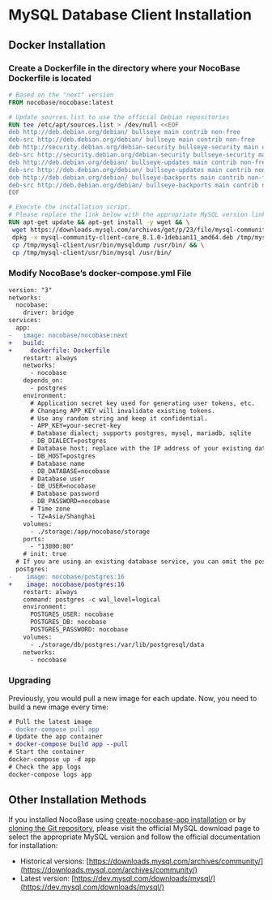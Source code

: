 # MySQL Database Client Installation

## Docker Installation

### Create a Dockerfile in the directory where your NocoBase Dockerfile is located

```Dockerfile
# Based on the "next" version
FROM nocobase/nocobase:latest

# Update sources.list to use the official Debian repositories
RUN tee /etc/apt/sources.list > /dev/null <<EOF
deb http://deb.debian.org/debian/ bullseye main contrib non-free
deb-src http://deb.debian.org/debian/ bullseye main contrib non-free
deb http://security.debian.org/debian-security bullseye-security main contrib non-free
deb-src http://security.debian.org/debian-security bullseye-security main contrib non-free
deb http://deb.debian.org/debian/ bullseye-updates main contrib non-free
deb-src http://deb.debian.org/debian/ bullseye-updates main contrib non-free
deb http://deb.debian.org/debian/ bullseye-backports main contrib non-free
deb-src http://deb.debian.org/debian/ bullseye-backports main contrib non-free
EOF

# Execute the installation script.
# Please replace the link below with the appropriate MySQL version link if necessary.
RUN apt-get update && apt-get install -y wget && \
 wget https://downloads.mysql.com/archives/get/p/23/file/mysql-community-client-core_8.1.0-1debian11_amd64.deb && \
 dpkg -x mysql-community-client-core_8.1.0-1debian11_amd64.deb /tmp/mysql-client && \
 cp /tmp/mysql-client/usr/bin/mysqldump /usr/bin/ && \
 cp /tmp/mysql-client/usr/bin/mysql /usr/bin/
```

### Modify NocoBase’s docker-compose.yml File

```diff
version: "3"
networks:
  nocobase:
    driver: bridge
services:
  app:
-   image: nocobase/nocobase:next
+   build:
+     dockerfile: Dockerfile
    restart: always
    networks:
      - nocobase
    depends_on:
      - postgres
    environment:
      # Application secret key used for generating user tokens, etc.
      # Changing APP_KEY will invalidate existing tokens.
      # Use any random string and keep it confidential.
      - APP_KEY=your-secret-key
      # Database dialect; supports postgres, mysql, mariadb, sqlite
      - DB_DIALECT=postgres
      # Database host; replace with the IP address of your existing database server if needed
      - DB_HOST=postgres
      # Database name
      - DB_DATABASE=nocobase
      # Database user
      - DB_USER=nocobase
      # Database password
      - DB_PASSWORD=nocobase
      # Time zone
      - TZ=Asia/Shanghai
    volumes:
      - ./storage:/app/nocobase/storage
    ports:
      - "13000:80"
    # init: true
  # If you are using an existing database service, you can omit the postgres service.
  postgres:
-    image: nocobase/postgres:16
+    image: nocobase/postgres:16
    restart: always
    command: postgres -c wal_level=logical
    environment:
      POSTGRES_USER: nocobase
      POSTGRES_DB: nocobase
      POSTGRES_PASSWORD: nocobase
    volumes:
      - ./storage/db/postgres:/var/lib/postgresql/data
    networks:
      - nocobase
```

### Upgrading

Previously, you would pull a new image for each update. Now, you need to build a new image every time:

```diff
# Pull the latest image
- docker-compose pull app
# Update the app container
+ docker-compose build app --pull
# Start the container
docker-compose up -d app
# Check the app logs
docker-compose logs app
```

## Other Installation Methods

If you installed NocoBase using [create-nocobase-app installation](/welcome/getting-started/installation/create-nocobase-app) or by [cloning the Git repository](/welcome/getting-started/installation/git-clone), please visit the official MySQL download page to select the appropriate MySQL version and follow the official documentation for installation:

- Historical versions: [https://downloads.mysql.com/archives/community/](https://downloads.mysql.com/archives/community/)
- Latest version: [https://dev.mysql.com/downloads/mysql/](https://dev.mysql.com/downloads/mysql/)

